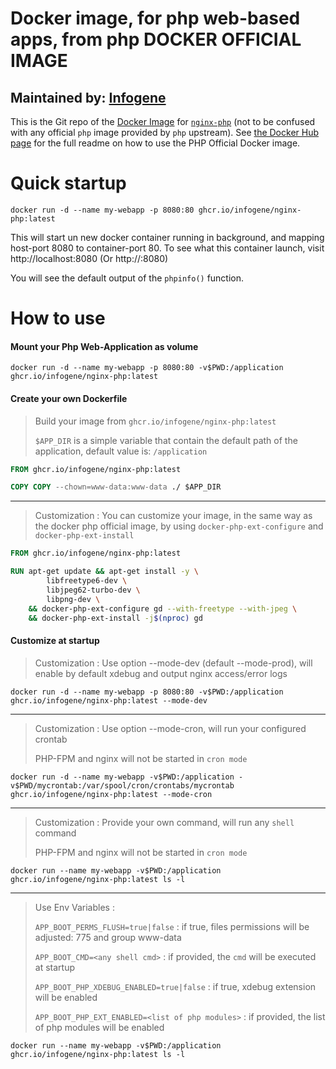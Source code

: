 # Docker image, for php web-based apps, from php DOCKER OFFICIAL IMAGE

## Maintained by: [Infogene](https://infogene.fr)

This is the Git repo of the [Docker Image](https://github.com/infogene/docker-nginx-php) for [`nginx-php`](https://github.com/infogene/docker-nginx-php/pkgs/container/nginx-php) (not to be confused with any official `php` image provided by `php` upstream). See [the Docker Hub page](https://hub.docker.com/_/php/) for the full readme on how to use the PHP Official Docker image.

# Quick startup

```shell
docker run -d --name my-webapp -p 8080:80 ghcr.io/infogene/nginx-php:latest
```

This will start un new docker container running in background, and mapping host-port 8080 to container-port 80.
To see what this container launch, visit http://localhost:8080 (Or http://<your-host-docker>:8080)

You will see the default output of the `phpinfo()` function. 

# How to use

#### Mount your Php Web-Application as volume
```shell
docker run -d --name my-webapp -p 8080:80 -v$PWD:/application ghcr.io/infogene/nginx-php:latest
```

#### Create your own Dockerfile

> Build your image from `ghcr.io/infogene/nginx-php:latest`
> 
> `$APP_DIR` is a simple variable that contain the default path of the application, default value is: `/application`
```dockerfile
FROM ghcr.io/infogene/nginx-php:latest

COPY COPY --chown=www-data:www-data ./ $APP_DIR
```

---

> Customization : You can customize your image, in the same way as the docker php official image, by using `docker-php-ext-configure` and `docker-php-ext-install`
```dockerfile
FROM ghcr.io/infogene/nginx-php:latest

RUN apt-get update && apt-get install -y \
		libfreetype6-dev \
		libjpeg62-turbo-dev \
		libpng-dev \
	&& docker-php-ext-configure gd --with-freetype --with-jpeg \
	&& docker-php-ext-install -j$(nproc) gd
```

#### Customize at startup

> Customization : Use option --mode-dev (default --mode-prod), will enable by default xdebug and output nginx access/error logs
```shell
docker run -d --name my-webapp -p 8080:80 -v$PWD:/application ghcr.io/infogene/nginx-php:latest --mode-dev
```
---
> Customization : Use option --mode-cron, will run your configured crontab
> 
> PHP-FPM and nginx will not be started in `cron mode`
```shell
docker run -d --name my-webapp -v$PWD:/application -v$PWD/mycrontab:/var/spool/cron/crontabs/mycrontab ghcr.io/infogene/nginx-php:latest --mode-cron
```
---
> Customization : Provide your own command, will run any `shell` command
>
> PHP-FPM and nginx will not be started in `cron mode`
```shell
docker run --name my-webapp -v$PWD:/application ghcr.io/infogene/nginx-php:latest ls -l
```

---
> Use Env Variables : 
>
> `APP_BOOT_PERMS_FLUSH=true|false` : if true, files permissions will be adjusted: 775 and group www-data  
> 
> `APP_BOOT_CMD=<any shell cmd>` : if provided, the `cmd` will be executed at startup
>
> `APP_BOOT_PHP_XDEBUG_ENABLED=true|false` : if true, xdebug extension will be enabled
>
> `APP_BOOT_PHP_EXT_ENABLED=<list of php modules>` : if provided, the list of php modules will be enabled

```shell
docker run --name my-webapp -v$PWD:/application ghcr.io/infogene/nginx-php:latest ls -l
```
